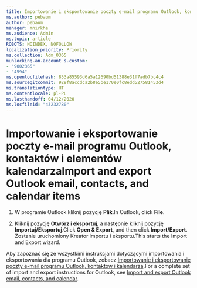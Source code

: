 ```yaml
---
title: Importowanie i eksportowanie poczty e-mail programu Outlook, kontaktów i elementów kalendarza
ms.author: pebaum
author: pebaum
manager: mnirkhe
ms.audience: Admin
ms.topic: article
ROBOTS: NOINDEX, NOFOLLOW
localization_priority: Priority
ms.collection: Adm_O365
munlocking-an-account s.custom:
- "9002365"
- "4594"
ms.openlocfilehash: 853a85593d6a5a12690bd51388e31f7adb7bc4c4
ms.sourcegitcommit: 929f8accdca2b8e5be170e0fc8edd527581453d4
ms.translationtype: HT
ms.contentlocale: pl-PL
ms.lasthandoff: 04/12/2020
ms.locfileid: "43232780"
---
```

# <a name="import-and-export-outlook-email-contacts-and-calendar-items"></a><span data-ttu-id="4ef0e-102">Importowanie i eksportowanie poczty e-mail programu Outlook, kontaktów i elementów kalendarza</span><span class="sxs-lookup"><span data-stu-id="4ef0e-102">Import and export Outlook email, contacts, and calendar items</span></span>

1. <span data-ttu-id="4ef0e-103">W programie Outlook kliknij pozycję **Plik**.</span><span class="sxs-lookup"><span data-stu-id="4ef0e-103">In Outlook, click **File**.</span></span>

2. <span data-ttu-id="4ef0e-104">Kliknij pozycję **Otwórz i eksportuj**, a następnie kliknij pozycję **Importuj/Eksportuj**.</span><span class="sxs-lookup"><span data-stu-id="4ef0e-104">Click **Open & Export**, and then click **Import/Export**.</span></span> <span data-ttu-id="4ef0e-105">Zostanie uruchomiony Kreator importu i eksportu.</span><span class="sxs-lookup"><span data-stu-id="4ef0e-105">This starts the Import and Export wizard.</span></span>

<span data-ttu-id="4ef0e-106">Aby zapoznać się ze wszystkimi instrukcjami dotyczącymi importowania i eksportowania dla programu Outlook, zobacz [Importowanie i eksportowanie poczty e-mail programu Outlook, kontaktów i kalendarza](https://support.office.com/article/import-and-export-outlook-email-contacts-and-calendar-92577192-3881-4502-b79d-c3bbada6c8ef).</span><span class="sxs-lookup"><span data-stu-id="4ef0e-106">For a complete set of import and export instructions for Outlook, see [Import and export Outlook email, contacts, and calendar](https://support.office.com/article/import-and-export-outlook-email-contacts-and-calendar-92577192-3881-4502-b79d-c3bbada6c8ef).</span></span>
